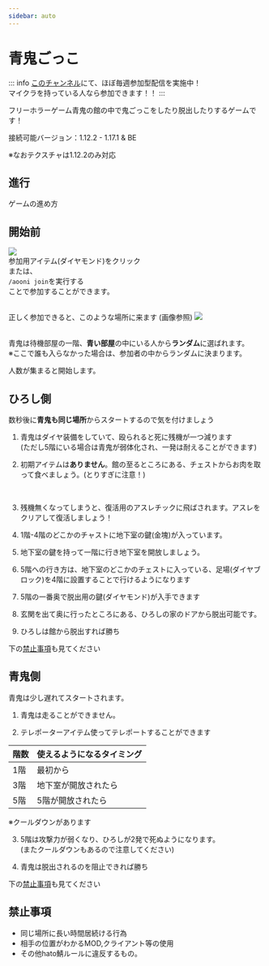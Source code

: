 ```yaml
---
sidebar: auto
---
```


# 青鬼ごっこ

::: info
[このチャンネル](http://u0u0.net/LDjq)にて、ほぼ毎週参加型配信を実施中！
</br>マイクラを持っている人なら参加できます！！
:::

フリーホラーゲーム青鬼の館の中で鬼ごっこをしたり脱出したりするゲームです！

接続可能バージョン：1.12.2 - 1.17.1 & BE

※なおテクスチャは1.12.2のみ対応

## 進行
ゲームの進め方

## 開始前

![](https://media.discordapp.net/attachments/917068036123557898/917068242579779595/unknown.png)
</br>参加用アイテム(ダイヤモンド)をクリック
</br>または、
</br>`/aooni join`を実行する
</br>ことで参加することができます。

</br>正しく参加できると、このような場所に来ます (画像参照)
![](https://cdn.discordapp.com/attachments/917068036123557898/917069112058994738/2021-12-06_00.04.43.png)


</br>青鬼は待機部屋の一階、**青い部屋**の中にいる人から**ランダム**に選ばれます。
</br>※ここで誰も入らなかった場合は、参加者の中からランダムに決まります。

人数が集まると開始します。

## ひろし側

数秒後に**青鬼も同じ場所**からスタートするので気を付けましょう

1. 青鬼はダイヤ装備をしていて、殴られると死に残機が一つ減ります
</br>(ただし5階にいる場合は青鬼が弱体化され、一発は耐えることができます)

2. 初期アイテムは**ありません**。館の至るところにある、チェストからお肉を取って食べましょう。(とりすぎに注意！)

</br>

3. 残機無くなってしまうと、復活用のアスレチックに飛ばされます。アスレをクリアして復活しましょう！

4. 1階-4階のどこかのチャストに地下室の鍵(金塊)が入っています。

5. 地下室の鍵を持って一階に行き地下室を開放しましょう。

6. 5階への行き方は、地下室のどこかのチェストに入っている、足場(ダイヤブロック)を4階に設置することで行けるようになります

7. 5階の一番奥で脱出用の鍵(ダイヤモンド)が入手できます

8. 玄関を出て奥に行ったところにある、ひろしの家のドアから脱出可能です。

9. ひろしは館から脱出すれば勝ち

下の[禁止事項](#禁止事項)も見てください



## 青鬼側

青鬼は少し遅れてスタートされます。
1. 青鬼は走ることができません。

2. テレポーターアイテム使ってテレポートすることができます

| 階数 | 使えるようになるタイミング |
| ---- | ---- |
| 1階 | 最初から |
| 3階 | 地下室が開放されたら |
| 5階 | 5階が開放されたら |
※クールダウンがあります

3. 5階は攻撃力が弱くなり、ひろしが2発で死ぬようになります。
</br>(またクールダウンもあるので注意してください)

4. 青鬼は脱出されるのを阻止できれば勝ち

下の[禁止事項](#禁止事項)も見てください

## 禁止事項

* 同じ場所に長い時間居続ける行為
* 相手の位置がわかるMOD,クライアント等の使用
* その他hato鯖ルールに違反するもの。